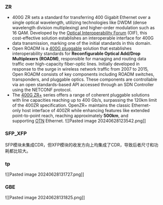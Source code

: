
### ZR

- 400G ZR sets a standard for transferring 400 Gigabit Ethernet over a single optical wavelength, utilizing technologies like DWDM (dense wavelength division multiplexing) and higher-order modulation such as 16 QAM. Developed by the [Optical Interoperability Forum](https://www.oiforum.com/) (OIF), this cost-effective solution establishes an interoperable interface for 400G data transmission, marking one of the initial standards in this domain.
- Open ROADM is a [400G pluggable](https://www.fs.com/products/147091.html?c_site=community&c_ctype=knowledge&c_from=wordlink&c_cat=BMCS220004-400G-Wiki&c_rel=29491) solution that establishes interoperability standards for **Reconfigurable Optical Add/Drop Multiplexers (ROADM)**, responsible for managing and routing data traffic over high-capacity fiber-optic lines. Initially developed in response to the surge in wireless network traffic from 2007 to 2015, Open ROADM consists of key components including ROADM switches, transponders, and pluggable optics. These components are controllable via an open standards-based API accessed through an SDN Controller using the NETCONF protocol.
- The [400G ZR+](https://www.fs.com/products/193096.html?c_site=community&c_ctype=knowledge&c_from=wordlink&c_cat=BMCS220004-400G-Wiki&c_rel=29491) series offers a range of coherent pluggable solutions with line capacities reaching up to 400 Gb/s, surpassing the 120km limit of the 400ZR specification. OpenZR+ maintains the classic Ethernet-only host interface of 400ZR while enhancing features like extended point-to-point reach, reaching approximately **500km**, and supporting [OTN](https://community.fs.com/article/what-is-otn-optical-transport-network.html) Ethernet.
![[Pasted image 20240628123542.png]]


### SFP_XFP

SFP模块未集成CDR，但XFP模块的收发方向上均集成了CDR，导致后者尺寸和功耗都比较大。


### tp

![[Pasted image 20240628131727.png]]


### GBE
![[Pasted image 20240628131825.png]]